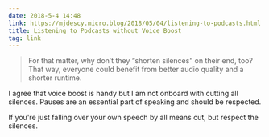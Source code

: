 ```yaml
---
date: 2018-5-4 14:48
link: https://mjdescy.micro.blog/2018/05/04/listening-to-podcasts.html
title: Listening to Podcasts without Voice Boost
tag: link
---
```

> For that matter, why don’t they “shorten silences” on their end, too? That way, everyone could benefit from better audio quality and a shorter runtime.

I agree that voice boost is handy but I am not onboard with cutting all silences. Pauses are an essential part of speaking and should be respected.

If you're just falling over your own speech by all means cut, but respect the silences.
